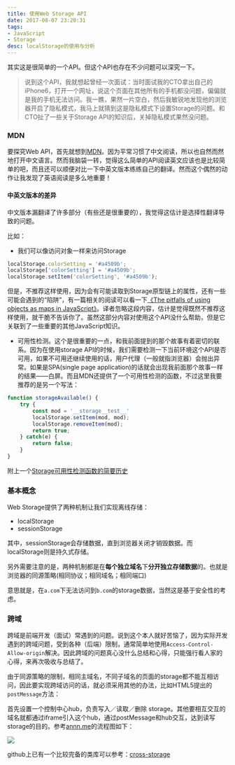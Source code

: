 ```yaml
---
title: 使用Web Storage API
date: 2017-08-07 23:20:31
tags:
- JavaScript
- Storage
desc: localStorage的使用与分析
---
```


其实这是很简单的一个API。但这个API也存在不少问题可以深究一下。

<!-- more -->

> 说到这个API，我就想起曾经一次面试：当时面试我的CTO拿出自己的iPhone6，打开一个网址，说这个页面在其他所有的手机都没问题，偏偏就是我的手机无法访问。我一瞧，果然一片空白，然后我敏锐地发现他的浏览器开启了隐私模式，我马上就猜到这是隐私模式下设置Storage的问题。和CTO扯了一些关于Storage API的知识后，关掉隐私模式果然没问题。

### MDN

要探究Web API，首先就想到[MDN](https://developer.mozilla.org/en-US/)。因为平常习惯了中文阅读，所以也自然而然地打开中文语言。然而我脑袋一转，觉得这么简单的API阅读英文应该也是比较简单的吧，而且还可以顺便对比一下中英文版本练练自己的翻译。然而这个偶然的动作让我发现了英语阅读是多么地重要！

#### 中英文版本的差异

中文版本漏翻译了许多部分（有些还是很重要的），我觉得这估计是选择性翻译导致的问题。

比如：

- 我们可以像访问对象一样来访问Storage
```js
localStorage.colorSetting = '#a4509b';
localStorage['colorSetting'] = '#a4509b';
localStorage.setItem('colorSetting', '#a4509b');
```
但是，不推荐这样使用，因为会有可能读取到Storage原型链上的属性，还有一些可能会遇到的“陷阱”，有一篇相关的阅读可以看一下[《The pitfalls of using objects as maps in JavaScript》](http://2ality.com/2012/01/objects-as-maps.html)。译者忽略这段内容，估计是觉得既然不推荐这样使用，就干脆不告诉你了。虽然这部分内容对使用这个API没什么帮助，但是它关联到了一些重要的其他JavaScript知识。

- 可用性检测。这个是很重要的一点，和我前面提到的那个故事有着密切的联系。因为在使用storage API的时候，我们需要检测一下当前环境这个API是否可用，如果不可用还继续使用的话，用户代理（一般就指浏览器）会抛出异常。如果是SPA(single page application)的话就会出现我前面那个故事一样的结果——白屏。而且MDN还提供了一个可用性检测的函数，不过这里我要推荐的是另一个写法：
```js
function storageAvailable() {
    try {
        const mod = '__storage__test__'
        localStorage.setItem(mod, mod);
        localStorage.removeItem(mod);
        return true;
    } catch(e) {
        return false;
    }
}
```
附上一个[Storage可用性检测函数的简要历史](https://gist.github.com/paulirish/5558557)

### 基本概念

Web Storage提供了两种机制让我们实现离线存储：
- localStorage
- sessionStorage

其中，sessionStorage会存储数据，直到浏览器关闭才销毁数据。而localStorage则是持久式存储。

另外需要注意的是，两种机制都是在**每个独立域名**下**分开独立存储数据**的。也就是浏览器的同源策略(相同协议；相同域名；相同端口)

意思就是，在`a.com`下无法访问到`b.com`的storage数据，当然这是基于安全性的考虑。

### 跨域

跨域是前端开发（面试）常遇到的问题。说到这个本人就好苦恼了，因为实际开发遇到的跨域问题，受到各种（后端）限制，通常简单地使用`Access-Control-Allow-origin`解决。因此跨域的问题真心没什么总结和心得，只能强行看人家的心得，来再次吸收与总结了。

由于同源策略的限制，相同主域名，不同子域名的页面的storage都不能互相访问，因此要实现跨域访问的话，就必须采用其他的办法，比如HTML5提出的`postMessage`方法：

首先设置一个控制中心hub，负责写入／读取／删除 storage。其他要相互交互的域名就都通过iframe引入这个hub，通过postMessage和hub交互，达到读写storage的目的。参考[annn.me](http://annn.me/cross-domain-local-storage/)的流程图如下：

![](http://ww1.sinaimg.cn/large/6a47a305ly1fibkidw034j20si09x3z4.jpg)

github上已有一个比较完备的类库可以参考：[cross-storage](https://github.com/zendesk/cross-storage)
